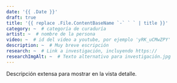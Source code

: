 ```yaml
---
date: '{{ .Date }}'
draft: true
title: '{{ replace .File.ContentBaseName `-` ` ` | title }}'
category: ~  # categoría de curaduría
artist: ~  # nombre de la persona
video: ~  # id del video a youtube, por ejemplo 'yRK_uCMwZPY'
description: ~  # Muy breve escripción
research: ~  # Link a investigación, incluyendo https://
researchImgAlt: ~  # Texto alternativo para investigación.jpg
---
```


Descripción extensa para mostrar en la vista detalle.
